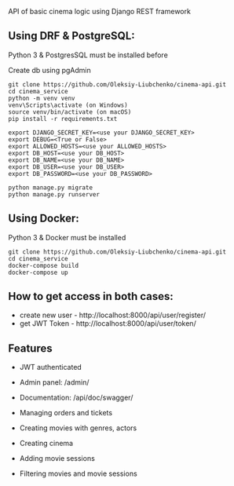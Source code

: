 API of basic cinema logic using Django REST framework

## Using DRF & PostgreSQL:

Python 3 & PostgresSQL must be installed before

Create db using pgAdmin

```shell
git clone https://github.com/Oleksiy-Liubchenko/cinema-api.git
cd cinema_service
python -m venv venv
venv\Scripts\activate (on Windows)
source venv/bin/activate (on macOS)
pip install -r requirements.txt

export DJANGO_SECRET_KEY=<use your DJANGO_SECRET_KEY>
export DEBUG=<True or False>
export ALLOWED_HOSTS=<use your ALLOWED_HOSTS>
export DB_HOST=<use your DB_HOST>
export DB_NAME=<use your DB_NAME>
export DB_USER=<use your DB_USER>
export DB_PASSWORD=<use your DB_PASSWORD>

python manage.py migrate
python manage.py runserver
```

## Using Docker:

Python 3 & Docker must be installed

```shell
git clone https://github.com/Oleksiy-Liubchenko/cinema-api.git
cd cinema_service
docker-compose build
docker-compose up
```

## How to get access in both cases:

* create new user - http://localhost:8000/api/user/register/
* get JWT Token - http://localhost:8000/api/user/token/

## Features

* JWT authenticated

* Admin panel: /admin/

* Documentation: /api/doc/swagger/

* Managing orders and tickets

* Creating movies with genres, actors

* Creating cinema

* Adding movie sessions

* Filtering movies and movie sessions